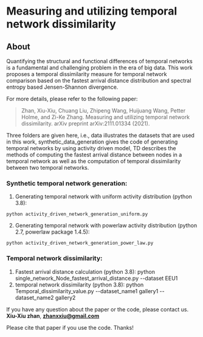 # Measuring and utilizing temporal network dissimilarity

## About
Quantifying the structural and functional differences of temporal networks is a fundamental and challenging problem in the era of big data. This work proposes a temporal dissimilarity measure for temporal network comparison based on the fastest arrival distance distribution and spectral entropy based Jensen-Shannon divergence. 

For more details, please refer to the following paper: 
> Zhan, Xiu-Xiu, Chuang Liu, Zhipeng Wang, Huijuang Wang, Petter Holme, and Zi-Ke Zhang. Measuring and utilizing temporal network dissimilarity. arXiv preprint arXiv:2111.01334 (2021).

Three folders are given here, i.e., data illustrates the datasets that are used in this work, synthetic_data_generation gives the code of generating temporal networks by using activity driven model, TD describes the methods of computing the fastest arrival distance between nodes in a temporal network as well as the computation of temporal dissimilarity between two temporal networks.

### Synthetic temporal network generation:
1.   Generating temporal network with uniform activity distribution (python 3.8): 
```
python activity_driven_network_generation_uniform.py
```
2.   Generating temporal network with powerlaw activity distribution (python 2.7, powerlaw package 1.4.5): 
```
python activity_driven_network_generation_power_law.py
```


### Temporal network dissimilarity:
1. Fastest arrival distance calculation (python 3.8): python single_network_Node_fastest_arrival_distance.py --dataset EEU1
2. temporal network dissimilarity (python 3.8): python Temporal_dissimilarity_value.py --dataset_name1 gallery1 --dataset_name2 gallery2


If you have any question about the paper or the code, please contact us. **Xiu-Xiu zhan**, **zhanxxiu@gmail.com**

Please cite that paper if you use the code. Thanks!
